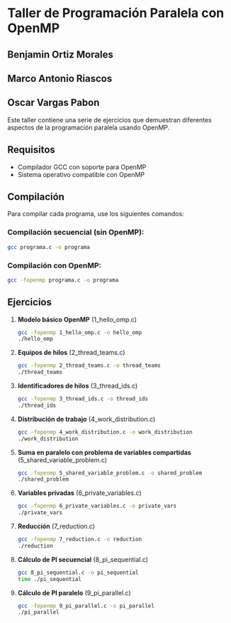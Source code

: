 # Taller de Programación Paralela con OpenMP

## Benjamin Ortiz Morales
## Marco Antonio Riascos
## Oscar Vargas Pabon

Este taller contiene una serie de ejercicios que demuestran diferentes aspectos de la programación paralela usando OpenMP.

## Requisitos
- Compilador GCC con soporte para OpenMP
- Sistema operativo compatible con OpenMP

## Compilación

Para compilar cada programa, use los siguientes comandos:

### Compilación secuencial (sin OpenMP):
```bash
gcc programa.c -o programa
```

### Compilación con OpenMP:
```bash
gcc -fopenmp programa.c -o programa
```

## Ejercicios

1. **Modelo básico OpenMP** (1_hello_omp.c)
   ```bash
   gcc -fopenmp 1_hello_omp.c -o hello_omp
   ./hello_omp
   ```

2. **Equipos de hilos** (2_thread_teams.c)
   ```bash
   gcc -fopenmp 2_thread_teams.c -o thread_teams
   ./thread_teams
   ```

3. **Identificadores de hilos** (3_thread_ids.c)
   ```bash
   gcc -fopenmp 3_thread_ids.c -o thread_ids
   ./thread_ids
   ```

4. **Distribución de trabajo** (4_work_distribution.c)
   ```bash
   gcc -fopenmp 4_work_distribution.c -o work_distribution
   ./work_distribution
   ```

5. **Suma en paralelo con problema de variables compartidas** (5_shared_variable_problem.c)
   ```bash
   gcc -fopenmp 5_shared_variable_problem.c -o shared_problem
   ./shared_problem
   ```

6. **Variables privadas** (6_private_variables.c)
   ```bash
   gcc -fopenmp 6_private_variables.c -o private_vars
   ./private_vars
   ```

7. **Reducción** (7_reduction.c)
   ```bash
   gcc -fopenmp 7_reduction.c -o reduction
   ./reduction
   ```

8. **Cálculo de PI secuencial** (8_pi_sequential.c)
   ```bash
   gcc 8_pi_sequential.c -o pi_sequential
   time ./pi_sequential
   ```

9. **Cálculo de PI paralelo** (9_pi_parallel.c)
   ```bash
   gcc -fopenmp 9_pi_parallel.c -o pi_parallel
   ./pi_parallel
   ```



